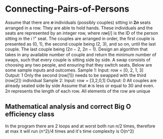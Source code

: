 # Connecting-Pairs-of-Persons

Assume that there are 𝒏 individuals (possibly couples) sitting in 𝟐𝒏 seats arranged in a row. They
are able to hold hands. These individuals and the seats are represented by an integer row, where
𝑟𝑜𝑤[𝑖] is the ID of the person sitting in the 𝑖 !" seat. The couples are arranged in order, the first
couple is presented as (0, 1), the second couple being (2, 3), and so on, until the last couple. The
last couple being (2𝑛 − 2, 2𝑛 − 1).
Design an algorithm that takes in any available number of couple and return the minimum number
of swaps, such that every couple is sitting side by side. A swap consists of choosing any two
people, and ensuring that they switch seats,
Below are some sample inputs and outcomes.
Sample 1:
Input: row = [0, 2, 1, 3]
Output: 1
Only the second (row[1]) needs to be swapped with the third (row[2]) individual
Sample 2:
Input: row = [3,2,0,1]
Output: 0
All couples are already seated side by side
Assume that 𝒏 is less or equal to 30 and even. 2𝑛 represents the length of each row. All elements
of the row are unique

## Mathematical analysis and correct Big O efficiency class

In the program there are 2 loops and at worst both run n/2 times, therefore at max it will run (n^2)/4 times and it's time complexity is O(n^2)
